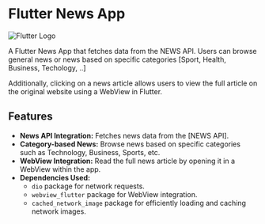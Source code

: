 # Flutter News App

![Flutter Logo](https://flutter.dev/assets/images/shared/brand/flutter/logo/flutter-lockup.png)

A Flutter News App that fetches data from the NEWS API. Users can browse general news or news based on specific categories [Sport, Health, Business, Techology, ..]

Additionally, clicking on a news article allows users to view the full article on the original website using a WebView in Flutter.

## Features

- **News API Integration:** Fetches news data from the [NEWS API].
- **Category-based News:** Browse news based on specific categories such as Technology, Business, Sports, etc.
- **WebView Integration:** Read the full news article by opening it in a WebView within the app.
- **Dependencies Used:**
  - `dio` package for network requests.
  - `webview_flutter` package for WebView integration.
  - `cached_network_image` package for efficiently loading and caching network images.
